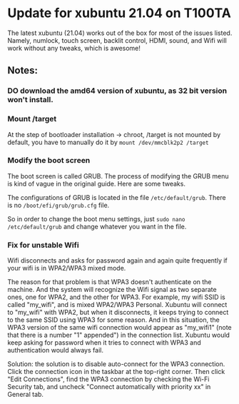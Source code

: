# Update for xubuntu 21.04 on T100TA

The latest xubuntu (21.04) works out of the box for most of the issues listed. Namely, numlock, touch screen, backlit control, HDMI, sound, and Wifi will work without any tweaks, which is awesome!

## Notes:

### DO download the amd64 version of xubuntu, as 32 bit version won't install.

### Mount /target
At the step of bootloader installation -> chroot, /target is not mounted by default, you have to manually do it by `mount /dev/mmcblk2p2 /target`

### Modify the boot screen
The boot screen is called GRUB. The process of modifying the GRUB menu is kind of vague in the original guide. Here are some tweaks.

The configurations of GRUB is located in the file `/etc/default/grub`. There is no `/boot/efi/grub/grub.cfg` file.

So in order to change the boot menu settings, just `sudo nano /etc/default/grub` and change whatever you want in the file.

### Fix for unstable Wifi
Wifi disconnects and asks for password again and again quite frequently if your wifi is in WPA2/WPA3 mixed mode.

The reason for that problem is that WPA3 doesn't authenticate on the machine. And the system will recognize the Wifi signal as two separate ones, one for WPA2, and the other for WPA3. For example, my wifi SSID is called "my_wifi", and is mixed WPA2/WPA3 Personal. Xubuntu will connect to "my_wifi" with WPA2, but when it disconnects, it keeps trying to connect to the same SSID using WPA3 for some reason. And in this situation, the WPA3 version of the same wifi connection would appear as "my_wifi1" (note that there is a number "1" appended") in the connection list. Xubuntu would keep asking for password when it tries to connect with WPA3 and authentication would always fail.

Solution: the solution is to disable auto-connect for the WPA3 connection. Click the connection icon in the taskbar at the top-right corner. Then click "Edit Connections", find the WPA3 connection by checking the Wi-Fi Security tab, and uncheck "Connect automatically with priority xx" in General tab.